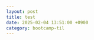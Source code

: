 ```yaml
---
layout: post
title: test
date: 2025-02-04 13:51:00 +0900
category: bootcamp-til
---
```


<html lang="en">

<head>
    <meta charset="UTF-8">
    <title>나만의 추억 앨범</title>
    <link href="https://cdn.jsdelivr.net/npm/bootstrap@5.0.2/dist/css/bootstrap.min.css" rel="stylesheet"
        integrity="sha384-EVSTQN3/azprG1Anm3QDgpJLIm9Nao0Yz1ztcQTwFspd3yD65VohhpuuCOmLASjC" crossorigin="anonymous">
    <style>

        .mytitle {
            height: 250px;

            display: flex;
            flex-direction: column;
            align-items: center;
            justify-content: center;

            color: white;
            /* background-color: green; */

            background-image: url('https://images.unsplash.com/photo-1511992243105-2992b3fd0410?ixlib=rb-4.0.3&ixid=M3wxMjA3fDB8MHxwaG90by1wYWdlfHx8fGVufDB8fHx8fA%3D%3D&auto=format&fit=crop&w=1470&q=80');
            background-position: center;
            background-size: cover;
        }

        .mytitle>button {
            width: 150px;
            height: 50px;
            margin-top: 20px;

            border: 1px solid white;
            border-radius: 8px;

            background-color: transparent;
            color: white;
        }

        .mypostingbox {
            width: 500px;
            margin: 30px auto 0;
            padding: 20px;

            border-radius: 5px;
            box-shadow: 0px 0px 3px 0px blue;

            /* background-color: green; */
        }

        .mycards {
            width: 1200px;
            margin: 30px auto;

            /* background-color: green; */
        }

        .mybtn {
            display: flex;
            flex-direction: row;
            align-items: center;
            justify-content: center;
        }

        .mybtn>button {
            margin-right: 5px;
        }
    </style>
    <script src="https://ajax.googleapis.com/ajax/libs/jquery/3.4.1/jquery.min.js"></script>
    <script>
        function openclose() {
            $('#postingbox').toggle();
        }

        function makecard() {
            let image = $('#image').val();
            let title = $('#title').val();
            let content = $('#content').val();
            let date = $('#date').val();

            let temp_html = `
            <div class="col">
                <div class="card h-100">
                    <img src="${image}"
                        class="card-img-top" alt="...">
                    <div class="card-body">
                        <h5 class="card-title">${title}</h5>
                        <p class="card-text">${content}</p>
                    </div>
                    <div class="card-footer">
                        <small class="text-body-secondary">${date}</small>
                    </div>
                </div>
            </div>`;

            $('#card').append(temp_html);
        }
    </script>
</head>

<body>
    <div class="mytitle">
        <h1>나만의 추억 앨범</h1>
        <button onclick="openclose()">추억 저장하기</button>
    </div>
    <div class="mypostingbox" id="postingbox">
        <div class="form-floating mb-3">
            <input type="email" class="form-control" id="image" placeholder="앨범 이미지">
            <label for="floatingInput">앨범 이미지</label>
        </div>
        <div class="form-floating mb-3">
            <input type="email" class="form-control" id="title" placeholder="앨범 제목">
            <label for="floatingInput">앨범 제목</label>
        </div>
        <div class="form-floating mb-3">
            <input type="email" class="form-control" id="content" placeholder="앨범 내용">
            <label for="floatingInput">앨범 내용</label>
        </div>
        <div class="form-floating mb-3">
            <input type="email" class="form-control" id="date" placeholder="앨범 날짜">
            <label for="floatingInput">앨범 날짜</label>
        </div>
        <div class="mybtn">
            <button onclick="makecard()" type="button" class="btn btn-dark">기록하기</button>
            <button type="button" class="btn btn-outline-dark">닫기</button>
        </div>
    </div>
    <div class="mycards">
        <div id="card" class="row row-cols-1 row-cols-md-4 g-4">
            <div class="col">
                <div class="card h-100">
                    <img src="https://images.unsplash.com/photo-1446768500601-ac47e5ec3719?ixlib=rb-4.0.3&ixid=M3wxMjA3fDB8MHxwaG90by1wYWdlfHx8fGVufDB8fHx8fA%3D%3D&auto=format&fit=crop&w=1446&q=80"
                        class="card-img-top" alt="...">
                    <div class="card-body">
                        <h5 class="card-title">앨범 제목</h5>
                        <p class="card-text">앨범 내용</p>
                    </div>
                    <div class="card-footer">
                        <small class="text-body-secondary">앨범 날짜</small>
                    </div>
                </div>
            </div>
            <div class="col">
                <div class="card h-100">
                    <img src="https://images.unsplash.com/photo-1446768500601-ac47e5ec3719?ixlib=rb-4.0.3&ixid=M3wxMjA3fDB8MHxwaG90by1wYWdlfHx8fGVufDB8fHx8fA%3D%3D&auto=format&fit=crop&w=1446&q=80"
                        class="card-img-top" alt="...">
                    <div class="card-body">
                        <h5 class="card-title">앨범 제목</h5>
                        <p class="card-text">앨범 내용</p>
                    </div>
                    <div class="card-footer">
                        <small class="text-body-secondary">앨범 날짜</small>
                    </div>
                </div>
            </div>
            <div class="col">
                <div class="card h-100">
                    <img src="https://images.unsplash.com/photo-1446768500601-ac47e5ec3719?ixlib=rb-4.0.3&ixid=M3wxMjA3fDB8MHxwaG90by1wYWdlfHx8fGVufDB8fHx8fA%3D%3D&auto=format&fit=crop&w=1446&q=80"
                        class="card-img-top" alt="...">
                    <div class="card-body">
                        <h5 class="card-title">앨범 제목</h5>
                        <p class="card-text">앨범 내용</p>
                    </div>
                    <div class="card-footer">
                        <small class="text-body-secondary">앨범 날짜</small>
                    </div>
                </div>
            </div>
            <div class="col">
                <div class="card h-100">
                    <img src="https://images.unsplash.com/photo-1446768500601-ac47e5ec3719?ixlib=rb-4.0.3&ixid=M3wxMjA3fDB8MHxwaG90by1wYWdlfHx8fGVufDB8fHx8fA%3D%3D&auto=format&fit=crop&w=1446&q=80"
                        class="card-img-top" alt="...">
                    <div class="card-body">
                        <h5 class="card-title">앨범 제목</h5>
                        <p class="card-text">앨범 내용</p>
                    </div>
                    <div class="card-footer">
                        <small class="text-body-secondary">앨범 날짜</small>
                    </div>
                </div>
            </div>
        </div>
    </div>
</body>

</html>